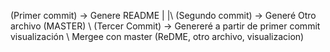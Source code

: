 (Primer commit) -> Genere README
|
|\ (Segundo commit) -> Generé Otro archivo (MASTER)
 \ (Tercer Commit) -> Genereré a partir de primer commit visualización
  \ Mergee con master (ReDME, otro archivo, visualizacion) 
